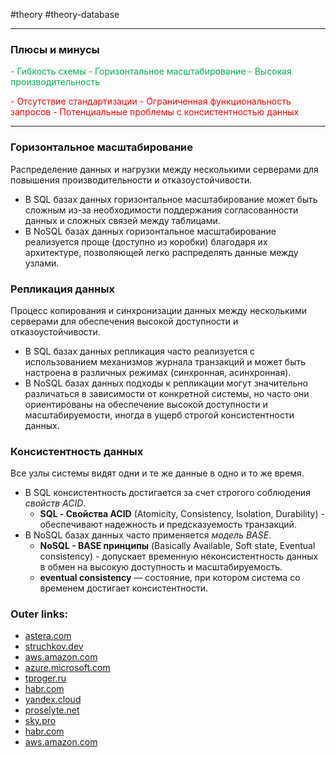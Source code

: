  #theory #theory-database

---
### Плюсы и минусы
<font color="#00b050">- Гибкость схемы</font>
<font color="#00b050">- Горизонтальное масштабирование</font>
<font color="#00b050">- Высокая производительность</font>

<font color="#ff0000">- Отсутствие стандартизации</font>
<font color="#ff0000">- Ограниченная функциональность запросов</font>
<font color="#ff0000">- Потенциальные проблемы с консистентностью данных</font>

---

### Горизонтальное масштабирование
Распределение данных и нагрузки между несколькими серверами для повышения производительности и отказоустойчивости. 
- В SQL базах данных горизонтальное масштабирование может быть сложным из-за необходимости поддержания согласованности данных и сложных связей между таблицами. 
- В NoSQL базах данных горизонтальное масштабирование реализуется проще (доступно из коробки) благодаря их архитектуре, позволяющей легко распределять данные между узлами.

### Репликация данных
Процесс копирования и синхронизации данных между несколькими серверами для обеспечения высокой доступности и отказоустойчивости. 
- В SQL базах данных репликация часто реализуется с использованием механизмов журнала транзакций и может быть настроена в различных режимах (синхронная, асинхронная). 
- В NoSQL базах данных подходы к репликации могут значительно различаться в зависимости от конкретной системы, но часто они ориентированы на обеспечение высокой доступности и масштабируемости, иногда в ущерб строгой консистентности данных.

### Консистентность данных
Все узлы системы видят одни и те же данные в одно и то же время. 
- В SQL консистентность достигается за счет строгого соблюдения *свойств ACID*.
	- **SQL - Свойства ACID** (Atomicity, Consistency, Isolation, Durability) - обеспечивают надежность и предсказуемость транзакций. 
- В NoSQL базах данных часто применяется *модель BASE*. 
	- **NoSQL - BASE принципы** (Basically Available, Soft state, Eventual consistency) - допускает временную неконсистентность данных в обмен на высокую доступность и масштабируемость.
	- **eventual consistency** — состояние, при котором система со временем достигает консистентности.

### Outer links:
- [astera.com](https://www.astera.com/ru/knowledge-center/sql-vs-nosql/?utm_source=chatgpt.com)
- [struchkov.dev](https://struchkov.dev/blog/ru/database-replication/?utm_source=chatgpt.com)
- [aws.amazon.com](https://aws.amazon.com/compare/the-difference-between-acid-and-base-database/?utm_source=chatgpt.com)
- [azure.microsoft.com](https://azure.microsoft.com/ru-ru/resources/cloud-computing-dictionary/scaling-out-vs-scaling-up?utm_source=chatgpt.com)
- [tproger.ru](https://tproger.ru/translations/types-of-nosql-db?utm_source=chatgpt.com)
- [habr.com](https://habr.com/ru/companies/ruvds/articles/727474/?utm_source=chatgpt.com)
- [yandex.cloud](https://yandex.cloud/ru/blog/posts/2022/10/nosql?utm_source=chatgpt.com)
- [proselyte.net](https://proselyte.net/tutorials/system-design/sql-vs-nosql/?utm_source=chatgpt.com)
- [sky.pro](https://sky.pro/wiki/sql/sql-i-nosql-bazy-dannyh-chto-vybrat/?utm_source=chatgpt.com)
- [habr.com](https://habr.com/ru/sandbox/113232/?utm_source=chatgpt.com)
- [aws.amazon.com](https://aws.amazon.com/compare/the-difference-between-acid-and-base-database/?utm_source=chatgpt.com)